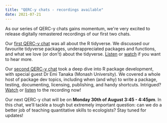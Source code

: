 ```yaml
---
title: "QERC-y chats - recordings available"
date: 2021-07-21
---
```


As our series of QERC-y chats gains momentum, we're very excited to release digitally remastered recordings of our first two chats.

Our [first QERC-y chat](/post/05_20210517qercychat/index.html) was all about the R tidyverse. We discussed our favourite tidyverse packages, underappreciated packages and functions, and what we love (or don't) about the tidyverse. [Listen](https://drive.google.com/file/d/1tjKPEUkaSqzUc5zYCjqPifz-YZi2X2QK/view?usp=sharing) or [watch](https://drive.google.com/file/d/1Jw9weEdbvUuqQp5AyUolDivb36WRHEd4/view?usp=sharing) if you want to hear more.

Our [second QERC-y chat](/post/06_20210621qercychat/index.html) took a deep dive into R package development, with special guest Dr Emi Tanaka (Monash University). We covered a whole host of package dev topics, including when (and why) to write a package, testing, documenting, licensing, publishing, and handy shortcuts. Intrigued? [Watch](https://drive.google.com/file/d/16fJoyBbCNOhIqsOw38A5-w87WClGaIVl/view?usp=sharing) or [listen](https://drive.google.com/file/d/1mx2DgE_gwI1wwu4o2ycJdem8OtrfjEzm/view?usp=sharing) to the recording now!

Our next QERC-y chat will be on **Monday 30th of August 3:45 - 4:45pm**. In this chat, we’ll tackle a tough but extremely important question: can we do a better job of teaching quantitative skills to ecologists? Stay tuned for updates!